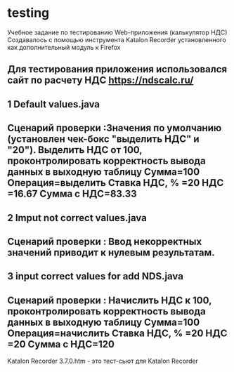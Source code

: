 # testing
Учебное задание по тестированию Web-приложения (калькулятор НДС)
Создавалось с помощью инструмента Katalon Recorder установленного как дополнительный модуль к Firefox

Для тестирования приложения использовался сайт по расчету НДС https://ndscalc.ru/
------------------------------------------------------------------------------------
1 Default values.java 
----------
Сценарий проверки :Значения по умолчанию (установлен чек-бокс "выделить НДС" и  "20"). 
Выделить НДС от 100, проконтролировать корректность вывода данных в выходную таблицу
Сумма=100 	Операция=выделить	Ставка НДС, %	 =20	НДС =16.67 Сумма c НДС=83.33
-------------------------------
2 Imput not correct values.java
---------
Сценарий проверки : Ввод некорректных значений приводит к нулевым результатам.
--------------------------------
3 input correct values for add NDS.java
----------
Сценарий проверки : Начислить НДС к 100, проконтролировать корректность вывода данных в выходную таблицу
Сумма=100 	Операция=начислить	Ставка НДС, %	 =20	НДС =20 Сумма c НДС=120
--------------------------------
Katalon Recorder 3.7.0.htm - это тест-сьют для  Katalon Recorder
